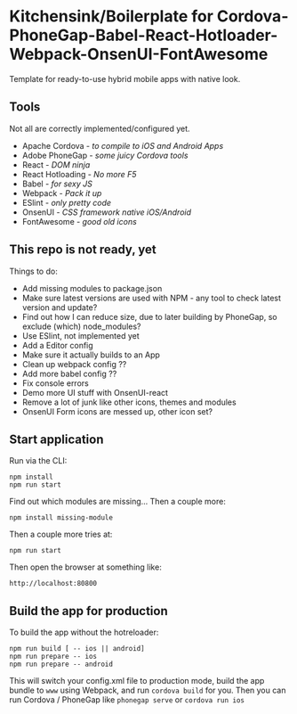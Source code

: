 # Kitchensink/Boilerplate for Cordova-PhoneGap-Babel-React-Hotloader-Webpack-OnsenUI-FontAwesome
Template for ready-to-use hybrid mobile apps with native look.

## Tools
Not all are correctly implemented/configured yet.
- Apache Cordova - *to compile to iOS and Android Apps*
- Adobe PhoneGap - *some juicy Cordova tools*
- React - *DOM ninja*
- React Hotloading - *No more F5*
- Babel - *for sexy JS*
- Webpack - *Pack it up*
- ESlint - *only pretty code*
- OnsenUI - *CSS framework native iOS/Android*
- FontAwesome - *good old icons*

## This repo is not ready, yet
Things to do:
- Add missing modules to package.json
- Make sure latest versions are used with NPM - any tool to check latest version and update?
- Find out how I can reduce size, due to later building by PhoneGap, so exclude (which) node_modules?
- Use ESlint, not implemented yet
- Add a Editor config
- Make sure it actually builds to an App
- Clean up webpack config ??
- Add more babel config ??
- Fix console errors
- Demo more UI stuff with OnsenUI-react
- Remove a lot of junk like other icons, themes and modules
- OnsenUI Form icons are messed up, other icon set?

## Start application
Run via the CLI:
```
npm install
npm run start
```
Find out which modules are missing... Then a couple more:
```
npm install missing-module
```
Then a couple more tries at:
```
npm run start
```
Then open the browser at something like:
```
http://localhost:80800
```

## Build the app for production
To build the app without the hotreloader:
```
npm run build [ -- ios || android]
npm run prepare -- ios
npm run prepare -- android
```
This will switch your config.xml file to production mode, build the app bundle to `www` using Webpack, and run `cordova build` for you.
Then you can run Cordova / PhoneGap like `phonegap serve` or `cordova run ios`
